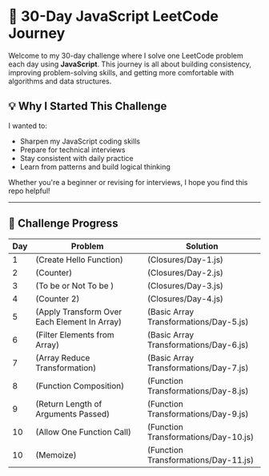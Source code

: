 # 🧠 30-Day JavaScript LeetCode Journey

Welcome to my 30-day challenge where I solve one LeetCode problem each day using **JavaScript**. This journey is all about building consistency, improving problem-solving skills, and getting more comfortable with algorithms and data structures.

## 💡 Why I Started This Challenge

I wanted to:
- Sharpen my JavaScript coding skills
- Prepare for technical interviews
- Stay consistent with daily practice
- Learn from patterns and build logical thinking

Whether you're a beginner or revising for interviews, I hope you find this repo helpful!

---

## 📅 Challenge Progress

| Day |       Problem          |           Solution               |
|-----|-------------------     |--------------------------------- |
| 1   | (Create Hello Function)|      (Closures/Day-1.js)          |
| 2    | (Counter)             |      (Closures/Day-2.js)          |
| 3   | (To be or Not To be )   |       (Closures/Day-3.js)         |
| 4   | (Counter 2)            |       (Closures/Day-4.js)         |
| 5   | (Apply Transform Over Each Element In Array) |(Basic Array Transformations/Day-5.js) |
| 6   | (Filter Elements from Array) |(Basic Array Transformations/Day-6.js) |
| 7   | (Array Reduce Transformation) |(Basic Array Transformations/Day-7.js) |
| 8   | (Function Composition) |(Function Transformations/Day-8.js) |
| 9   | (Return Length of Arguments Passed) |(Function Transformations/Day-9.js) |
| 10   | (Allow One Function Call) |(Function Transformations/Day-10.js) |
| 10   | (Memoize) |(Function Transformations/Day-11.js) |

